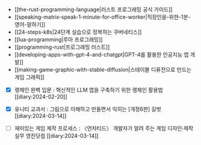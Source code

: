 - [[the-rust-programming-language|러스트 프로그래밍 공식 가이드]]
- [[speaking-matrix-speak-1-minute-for-office-worker|직장인을-위한-1분-영어-말하기]]
- [[24-steps-k8s|24단계 실습으로 정복하는 쿠버네티스]]
- [[lua-programming|루아 프로그래밍]]
- [[programming-rust|프로그래밍 러스트]]
- [[developing-apps-with-gpt-4-and-chatgpt|GPT-4를 활용한 인공지능 앱 개발]]
- [[making-game-graphic-with-stable-diffusion|스테이블 디퓨전으로 만드는 게임 그래픽]] 
- [X] 랭체인 완벽 입문 : 혁신적인 LLM 앱을 구축하기 위한 랭체인 활용법 [[diary:2024-02-20]]
- [X] 유니티 교과서 : 그림으로 이해하고 만들면서 익히는 [개정6판] 길벗 [[diary:2024-03-14]]
- [ ] 재미있는 게임 제작 프로세스 : 〈언차티드〉 개발자가 알려 주는 게임 디자인·제작 실무 영진닷컴 [[diary:2024-03-14]]

